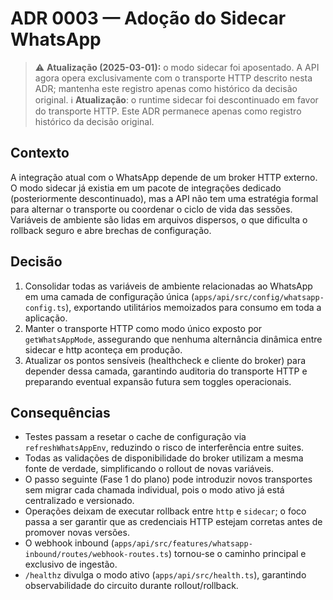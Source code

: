# ADR 0003 — Adoção do Sidecar WhatsApp

> ⚠️ **Atualização (2025-03-01):** o modo sidecar foi aposentado. A API agora opera exclusivamente com o transporte HTTP descrito nesta ADR; mantenha este registro apenas como histórico da decisão original.
> ℹ️ **Atualização**: o runtime sidecar foi descontinuado em favor do transporte HTTP. Este ADR permanece apenas como registro histórico da decisão original.

## Contexto

A integração atual com o WhatsApp depende de um broker HTTP externo. O modo sidecar já
existia em um pacote de integrações dedicado (posteriormente descontinuado), mas a API não tem uma estratégia formal para alternar o
transporte ou coordenar o ciclo de vida das sessões. Variáveis de ambiente são lidas em
arquivos dispersos, o que dificulta o rollback seguro e abre brechas de configuração.

## Decisão

1. Consolidar todas as variáveis de ambiente relacionadas ao WhatsApp em uma camada de
   configuração única (`apps/api/src/config/whatsapp-config.ts`), exportando utilitários
   memoizados para consumo em toda a aplicação.
2. Manter o transporte HTTP como modo único exposto por `getWhatsAppMode`, assegurando
   que nenhuma alternância dinâmica entre sidecar e http aconteça em produção.
3. Atualizar os pontos sensíveis (healthcheck e cliente do broker) para depender dessa camada,
   garantindo auditoria do transporte HTTP e preparando eventual expansão futura sem toggles operacionais.

## Consequências

- Testes passam a resetar o cache de configuração via `refreshWhatsAppEnv`, reduzindo o
  risco de interferência entre suites.
- Todas as validações de disponibilidade do broker utilizam a mesma fonte de verdade,
  simplificando o rollout de novas variáveis.
- O passo seguinte (Fase 1 do plano) pode introduzir novos transportes sem migrar
  cada chamada individual, pois o modo ativo já está centralizado e versionado.
- Operações deixam de executar rollback entre `http` e `sidecar`; o foco passa a ser
  garantir que as credenciais HTTP estejam corretas antes de promover novas versões.
- O webhook inbound (`apps/api/src/features/whatsapp-inbound/routes/webhook-routes.ts`) tornou-se o caminho principal e exclusivo de ingestão.
- `/healthz` divulga o modo ativo (`apps/api/src/health.ts`), garantindo observabilidade do circuito durante rollout/rollback.
